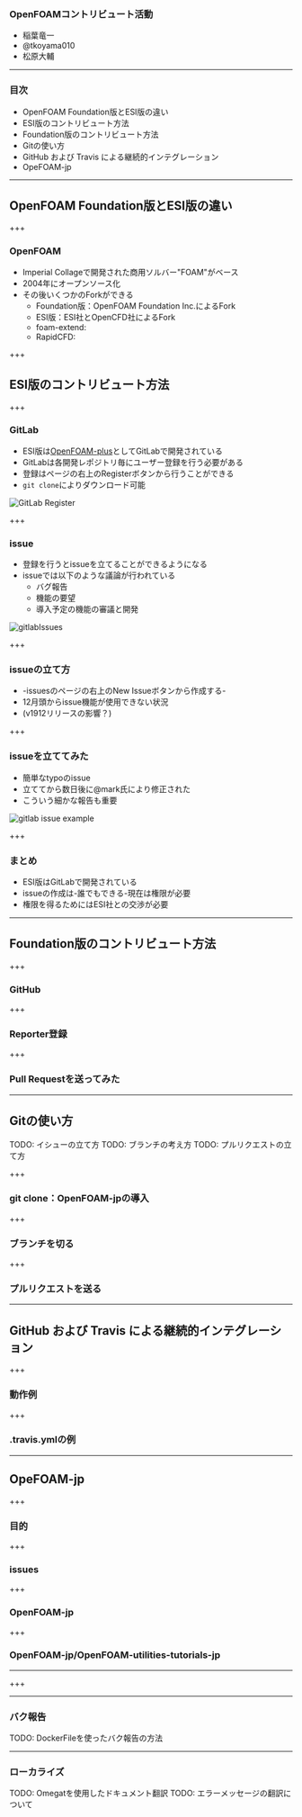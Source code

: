 ### OpenFOAMコントリビュート活動

- 稲葉竜一
- @tkoyama010
- 松原大輔

---

### 目次

- OpenFOAM Foundation版とESI版の違い
- ESI版のコントリビュート方法
- Foundation版のコントリビュート方法
- Gitの使い方
- GitHub および Travis による継続的インテグレーション
- OpeFOAM-jp

---

## OpenFOAM Foundation版とESI版の違い

+++

### OpenFOAM

- Imperial Collageで開発された商用ソルバー"FOAM"がベース
- 2004年にオープンソース化
- その後いくつかのForkができる
  - Foundation版：OpenFOAM Foundation Inc.によるFork
  - ESI版：ESI社とOpenCFD社によるFork
  - foam-extend:
  - RapidCFD:
  
+++

## ESI版のコントリビュート方法

+++

### GitLab

- ESI版は[OpenFOAM-plus](https://develop.openfoam.com/Development/OpenFOAM-plus)としてGitLabで開発されている
- GitLabは各開発レポジトリ毎にユーザー登録を行う必要がある
- 登録はページの右上のRegisterボタンから行うことができる
- `git clone`によりダウンロード可能

![GitLab Register](symposium/TeX/fig/plus_register.png)

+++

### issue

- 登録を行うとissueを立てることができるようになる
- issueでは以下のような議論が行われている
  - バグ報告
  - 機能の要望
  - 導入予定の機能の審議と開発

![gitlabIssues](symposium/Presentation/fig/gitlabIssues.png)

+++

### issueの立て方

- -issuesのページの右上のNew Issueボタンから作成する-
- 12月頭からissue機能が使用できない状況
- (v1912リリースの影響？)

+++

### issueを立ててみた

- 簡単なtypoのissue
- 立ててから数日後に@mark氏により修正された
- こういう細かな報告も重要

![gitlab issue example](symposium/TeX/fig/plus_issue.png)

+++

### まとめ

- ESI版はGitLabで開発されている
- issueの作成は-誰でもできる-現在は権限が必要
- 権限を得るためにはESI社との交渉が必要 

---

## Foundation版のコントリビュート方法

+++

### GitHub

+++

### Reporter登録

+++

### Pull Requestを送ってみた

---

## Gitの使い方

TODO: イシューの立て方
TODO: ブランチの考え方
TODO: プルリクエストの立て方

+++

### git clone：OpenFOAM-jpの導入

+++

### ブランチを切る

+++

### プルリクエストを送る

---

## GitHub および Travis による継続的インテグレーション

+++

### 動作例

+++

### .travis.ymlの例

---

## OpeFOAM-jp

+++

### 目的

+++

### issues

+++

### OpenFOAM-jp

+++

### OpenFOAM-jp/OpenFOAM-utilities-tutorials-jp

---

+++

---

### バク報告

TODO: DockerFileを使ったバク報告の方法

---

### ローカライズ

TODO: Omegatを使用したドキュメント翻訳
TODO: エラーメッセージの翻訳について

